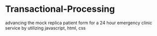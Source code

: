 # Transactional-Processing
advancing the mock replica patient form for a 24 hour emergency clinic service by utilizing javascript, html, css
